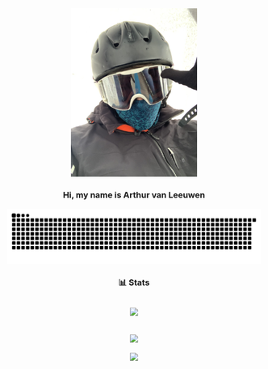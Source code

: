 <div align="center">
  <img src="./icons/logo.jpg" width="250px" />
</div>

<h3 align="center">
  Hi, my name is Arthur van Leeuwen
</h3>

<a href=#><img src="contributions.svg"></a>

<h3 align="center">
    📊 Stats
</h3>

<br>

<div align="center">
   <img src="https://github-readme-stats.vercel.app/api?username=arthurvanl&show_icons=true&hide_border=false&theme=github_dark">
   <br/>
   <br/>
   <br/>
   <img src="https://github-readme-streak-stats.herokuapp.com/?user=arthurvanl&theme=github-dark-blue&hide_border=false">
   <br/>
   <br/>
   <img src="https://github-readme-stats.vercel.app/api/top-langs/?username=arthurvanl&layout=compact&theme=github_dark&card_width=445px">
</div>
